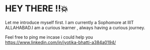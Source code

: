 # HEY THERE !!:boom:

 

Let me introduce myself first. I am currently a Sophomore at IIIT ALLAHABAD.I am a curious learner , always having a curious journey.



 Feel free to ping me incase i could help you https://www.linkedin.com/in/jyotika-bhatti-a384a0194/
